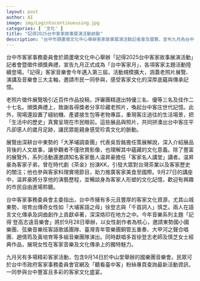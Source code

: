 ```yaml
---
layout: post
author: AI
image: img/Logintocontinueusing.jpg
categories: [ '文化' ]
title: "記得2025台中客家故事展演活動啟動"
description: "台中市葫蘆墩文化中心舉辦客家故事展演活動記者會及展覽，宣布九月為台中客家月，推出老照片展覽、講座與音樂會等多元內容。今年焦點涵蓋近百件珍貴歷史照片徵件展、溫昇豪客家名人講堂及女性客家音樂家主題音樂會，呈現台中客庄文化深厚底蘊、世代記憶與女性創作者的影響力。多項活動於九月陸續登場，歡迎民眾參與，感受台中客家文化的多彩盛宴。"
---
```

台中市客家事務委員會於葫蘆墩文化中心舉辦「記得2025台中客家故事展演活動」記者會暨徵件頒獎典禮，宣告九月正式成為「台中客家月」，各項客家主題活動陸續登場。「記得」客家音樂會今年邁入第三屆，活動規模擴大，涵蓋老照片展覽、演講及音樂會三大主軸，邀請市民一同參與，感受客家文化的深厚底蘊與傳承記憶。

老照片徵件展覽吸引近百件作品投稿，評審團精選出特優三名、優等三名及佳作二十七名。頒獎典禮上，致謝各得獎者分享珍藏老照片，喚起台中客庄世代記憶。此外，現場還設置了縫紉機、產婆接生包等老物專區，重現客庄過往的生活場景，把「生活中的歷史」真實呈現在市民眼前。這些展品與照片，共同拼湊出台中客庄平凡卻感人的歲月足跡，讓民眾能親身感受珍貴文化的脈動。

展覽由深耕台中東勢的「大茅埔調查團」代表吳哲銘擔任策展解說，深入介紹展品背後的人文故事，讓參觀者不僅欣賞影像，也理解其中蘊藏的文化意義。除了豐富的展覽外，系列活動還邀請知名客家藝人温昇豪擔任「客家名人講堂」講者。温昇豪為客家子弟，曾在時代劇《茶金》扮演KK，引發大眾對台灣茶業以及客家歷史的關注；他也參與客家料理實境節目，助力推廣客家美食至國際。9月27日的講座中，温昇豪將分享他的演藝歷程，並暢談身為客家人形塑的文化記憶，歡迎有興趣的市民自由進場聆聽。

台中客家事務委員會主委指出，台中市擁有多元且豐厚的客家文化資源，尤其山城東勢，培育出傳奇女性如「大埔客語之母」徐登志與「千首詞人」慎芝。兩人在語言文化傳承及詞曲創作上貢獻卓著，深深烙印在地方之中。今年音樂系列主題「記得˙登高志遠音樂會」將於9月28日舉辦，以女性創作者為核心，邀請東勢國小國樂團、弦樂音樂班客語歌謠團隊、臺灣青年管樂團銅管五重奏、大甲河之聲合唱團、趙倩筠及黃培育等多組音樂團隊演出。同時獻唱多首徐登志老師及慎芝女士經典作品，展現女性在客家音樂及文化傳承上的獨特魅力。

九月另有多場精彩客家活動，包含9月14日於中山堂舉辦的國樂團音樂會。民眾可於台中市政府客家事務委員會官網及「聽看臺中客」粉絲專頁查詢最新活動資訊，一同參與台中豐富且多彩的客家文化盛宴。